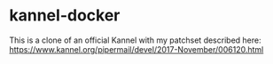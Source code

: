 # kannel-docker

This is a clone of an official Kannel with my patchset described here:
https://www.kannel.org/pipermail/devel/2017-November/006120.html
